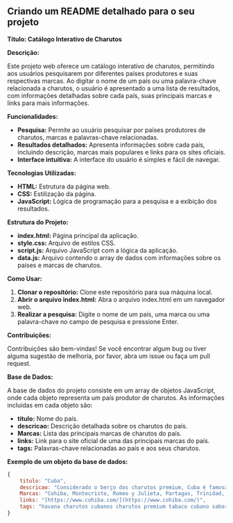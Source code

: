 ## Criando um README detalhado para o seu projeto

**Título: Catálogo Interativo de Charutos**

**Descrição:**

Este projeto web oferece um catálogo interativo de charutos, permitindo aos usuários pesquisarem por diferentes países produtores e suas respectivas marcas. Ao digitar o nome de um país ou uma palavra-chave relacionada a charutos, o usuário é apresentado a uma lista de resultados, com informações detalhadas sobre cada país, suas principais marcas e links para mais informações.

**Funcionalidades:**

* **Pesquisa:** Permite ao usuário pesquisar por países produtores de charutos, marcas e palavras-chave relacionadas.
* **Resultados detalhados:** Apresenta informações sobre cada país, incluindo descrição, marcas mais populares e links para os sites oficiais.
* **Interface intuitiva:** A interface do usuário é simples e fácil de navegar.

**Tecnologias Utilizadas:**

* **HTML:** Estrutura da página web.
* **CSS:** Estilização da página.
* **JavaScript:** Lógica de programação para a pesquisa e a exibição dos resultados.

**Estrutura do Projeto:**

* **index.html:** Página principal da aplicação.
* **style.css:** Arquivo de estilos CSS.
* **script.js:** Arquivo JavaScript com a lógica da aplicação.
* **data.js:** Arquivo contendo o array de dados com informações sobre os países e marcas de charutos.

**Como Usar:**

1. **Clonar o repositório:** Clone este repositório para sua máquina local.
2. **Abrir o arquivo index.html:** Abra o arquivo index.html em um navegador web.
3. **Realizar a pesquisa:** Digite o nome de um país, uma marca ou uma palavra-chave no campo de pesquisa e pressione Enter.

**Contribuições:**

Contribuições são bem-vindas! Se você encontrar algum bug ou tiver alguma sugestão de melhoria, por favor, abra um issue ou faça um pull request.

**Base de Dados:**

A base de dados do projeto consiste em um array de objetos JavaScript, onde cada objeto representa um país produtor de charutos. As informações incluídas em cada objeto são:

* **titulo:** Nome do país.
* **descricao:** Descrição detalhada sobre os charutos do país.
* **Marcas:** Lista das principais marcas de charutos do país.
* **links:** Link para o site oficial de uma das principais marcas do país.
* **tags:** Palavras-chave relacionadas ao país e aos seus charutos.

**Exemplo de um objeto da base de dados:**

```javascript
{
    titulo: "Cuba",
    descricao: "Considerado o berço dos charutos premium, Cuba é famosa por seus charutos de sabor intenso e complexo...",
    Marcas: "Cohiba, Montecristo, Romeo y Julieta, Partagas, Trinidad, Ramon Allones",
    links: "[https://www.cohiba.com/](https://www.cohiba.com/)",
    tags: "havana charutos cubanos charutos premium tabaco cubano sabor intenso charutos artesanais cohiba montecristo romeo y julieta partagas trinidad ramon allones charutos lendários tradição charuteira"
}
